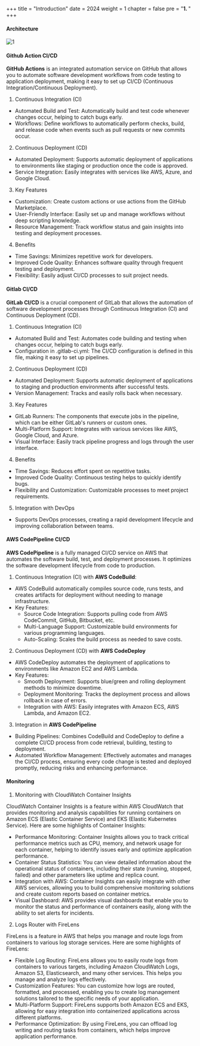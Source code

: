 +++
title = "Introduction"
date = 2024
weight = 1
chapter = false
pre = "<b>1. </b>"
+++

#### Architecture

![1](/images/.png)

#### Github Action CI/CD

**GitHub Actions** is an integrated automation service on GitHub that allows you to automate software development workflows from code testing to application deployment, making it easy to set up CI/CD (Continuous Integration/Continuous Deployment).

1. Continuous Integration (CI)
- Automated Build and Test: Automatically build and test code whenever changes occur, helping to catch bugs early.
- Workflows: Define workflows to automatically perform checks, build, and release code when events such as pull requests or new commits occur.
2. Continuous Deployment (CD)
- Automated Deployment: Supports automatic deployment of applications to environments like staging or production once the code is approved.
- Service Integration: Easily integrates with services like AWS, Azure, and Google Cloud.
3. Key Features
- Customization: Create custom actions or use actions from the GitHub Marketplace.
- User-Friendly Interface: Easily set up and manage workflows without deep scripting knowledge.
- Resource Management: Track workflow status and gain insights into testing and deployment processes.
4. Benefits
- Time Savings: Minimizes repetitive work for developers.
- Improved Code Quality: Enhances software quality through frequent testing and deployment.
- Flexibility: Easily adjust CI/CD processes to suit project needs.

#### Gitlab CI/CD

**GitLab CI/CD** is a crucial component of GitLab that allows the automation of software development processes through Continuous Integration (CI) and Continuous Deployment (CD).

1. Continuous Integration (CI)
- Automated Build and Test: Automates code building and testing when changes occur, helping to catch bugs early.
- Configuration in .gitlab-ci.yml: The CI/CD configuration is defined in this file, making it easy to set up pipelines.
2. Continuous Deployment (CD)
- Automated Deployment: Supports automatic deployment of applications to staging and production environments after successful tests.
- Version Management: Tracks and easily rolls back when necessary.
3. Key Features
- GitLab Runners: The components that execute jobs in the pipeline, which can be either GitLab's runners or custom ones.
- Multi-Platform Support: Integrates with various services like AWS, Google Cloud, and Azure.
- Visual Interface: Easily track pipeline progress and logs through the user interface.
4. Benefits
- Time Savings: Reduces effort spent on repetitive tasks.
- Improved Code Quality: Continuous testing helps to quickly identify bugs.
- Flexibility and Customization: Customizable processes to meet project requirements.
5. Integration with DevOps
- Supports DevOps processes, creating a rapid development lifecycle and improving collaboration between teams.

#### AWS CodePipeline CI/CD

**AWS CodePipeline** is a fully managed CI/CD service on AWS that automates the software build, test, and deployment processes. It optimizes the software development lifecycle from code to production.

1. Continuous Integration (CI) with **AWS CodeBuild**: 
- AWS CodeBuild automatically compiles source code, runs tests, and creates artifacts for deployment without needing to manage infrastructure.
- Key Features:
  - Source Code Integration: Supports pulling code from AWS CodeCommit, GitHub, Bitbucket, etc.
  - Multi-Language Support: Customizable build environments for various programming languages.
  - Auto-Scaling: Scales the build process as needed to save costs.
2. Continuous Deployment (CD) with **AWS CodeDeploy**
- AWS CodeDeploy automates the deployment of applications to environments like Amazon EC2 and AWS Lambda.
- Key Features:
  - Smooth Deployment: Supports blue/green and rolling deployment methods to minimize downtime.
  - Deployment Monitoring: Tracks the deployment process and allows rollback in case of errors.
  - Integration with AWS: Easily integrates with Amazon ECS, AWS Lambda, and Amazon EC2.
3. Integration in **AWS CodePipeline**
- Building Pipelines: Combines CodeBuild and CodeDeploy to define a complete CI/CD process from code retrieval, building, testing to deployment.
- Automated Workflow Management: Effectively automates and manages the CI/CD process, ensuring every code change is tested and deployed promptly, reducing risks and enhancing performance.

#### Monitoring

1. Monitoring with CloudWatch Container Insights

CloudWatch Container Insights is a feature within AWS CloudWatch that provides monitoring and analysis capabilities for running containers on Amazon ECS (Elastic Container Service) and EKS (Elastic Kubernetes Service). Here are some highlights of Container Insights:

- Performance Monitoring: Container Insights allows you to track critical performance metrics such as CPU, memory, and network usage for each container, helping to identify issues early and optimize application performance.
- Container Status Statistics: You can view detailed information about the operational status of containers, including their state (running, stopped, failed) and other parameters like uptime and replica count.
- Integration with AWS: Container Insights can easily integrate with other AWS services, allowing you to build comprehensive monitoring solutions and create custom reports based on container metrics.
- Visual Dashboard: AWS provides visual dashboards that enable you to monitor the status and performance of containers easily, along with the ability to set alerts for incidents.

2. Logs Router with FireLens

FireLens is a feature in AWS that helps you manage and route logs from containers to various log storage services. Here are some highlights of FireLens:

- Flexible Log Routing: FireLens allows you to easily route logs from containers to various targets, including Amazon CloudWatch Logs, Amazon S3, Elasticsearch, and many other services. This helps you manage and analyze logs effectively.
- Customization Features: You can customize how logs are routed, formatted, and processed, enabling you to create log management solutions tailored to the specific needs of your application.
- Multi-Platform Support: FireLens supports both Amazon ECS and EKS, allowing for easy integration into containerized applications across different platforms.
- Performance Optimization: By using FireLens, you can offload log writing and routing tasks from containers, which helps improve application performance.